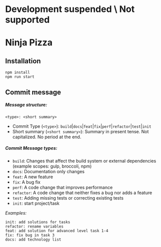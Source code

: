 # Development suspended \ Not supported

# Ninja Pizza

## Installation

```
npm install
npm run start
```

## Commit message

##### Message structure:

`<type>: <short summary>`

- Commit Type (`<type>`): `build`|`docs`|`feat`|`fix`|`perf`|`refactor`|`test`|`init`
- Short summary (`<short summary>`): Summary in present tense. Not capitalized. No period at the end.

##### Commit Message types:

- `build`: Changes that affect the build system or external dependencies (example scopes: gulp, broccoli, npm)
- `docs`: Documentation only changes
- `feat`: A new feature
- `fix`: A bug fix
- `perf`: A code change that improves performance
- `refactor`: A code change that neither fixes a bug nor adds a feature
- `test`: Adding missing tests or correcting existing tests
- `init`: start project/task

_Examples:_

```
init: add solutions for tasks
refactor: rename variables
feat: add solution for advanced level task 1-4
fix: fix bug in task 3
docs: add technology list
```
